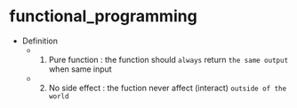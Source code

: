 # functional_programming

- Definition 
	- 1. Pure function : the function should `always` return `the same output` when same input

	- 2. No side effect : the fuction never affect (interact) `outside of the world`
